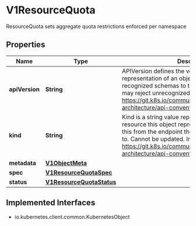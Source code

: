 

# V1ResourceQuota

ResourceQuota sets aggregate quota restrictions enforced per namespace

## Properties

| Name | Type | Description | Notes |
|------------ | ------------- | ------------- | -------------|
|**apiVersion** | **String** | APIVersion defines the versioned schema of this representation of an object. Servers should convert recognized schemas to the latest internal value, and may reject unrecognized values. More info: https://git.k8s.io/community/contributors/devel/sig-architecture/api-conventions.md#resources |  [optional] |
|**kind** | **String** | Kind is a string value representing the REST resource this object represents. Servers may infer this from the endpoint the client submits requests to. Cannot be updated. In CamelCase. More info: https://git.k8s.io/community/contributors/devel/sig-architecture/api-conventions.md#types-kinds |  [optional] |
|**metadata** | [**V1ObjectMeta**](V1ObjectMeta.md) |  |  [optional] |
|**spec** | [**V1ResourceQuotaSpec**](V1ResourceQuotaSpec.md) |  |  [optional] |
|**status** | [**V1ResourceQuotaStatus**](V1ResourceQuotaStatus.md) |  |  [optional] |


## Implemented Interfaces

* io.kubernetes.client.common.KubernetesObject


